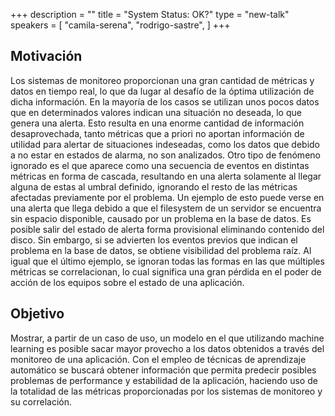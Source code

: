 +++
description = ""
title = "System Status: OK?"
type = "new-talk"
speakers = [
        "camila-serena",
        "rodrigo-sastre",
]
+++
## Motivación

Los sistemas de monitoreo proporcionan una gran cantidad de métricas y datos en tiempo real, lo que da lugar al desafío de la óptima utilización de dicha información. En la mayoría de los casos se utilizan unos pocos datos que en determinados valores indican una situación no deseada, lo que genera una alerta. Esto resulta en una enorme cantidad de información desaprovechada, tanto métricas que a priori no aportan información de utilidad para alertar de situaciones indeseadas, como los datos que debido a no estar en estados de alarma, no son analizados. Otro tipo de fenómeno ignorado es el que aparece como una secuencia de eventos en distintas métricas en forma de cascada, resultando en una alerta solamente al llegar alguna de estas al umbral definido, ignorando el resto de las métricas afectadas previamente por el problema. Un ejemplo de esto puede verse en una alerta que llega debido a que el filesystem de un servidor se encuentra sin espacio disponible, causado por un problema en la base de datos. Es posible salir del estado de alerta forma provisional eliminando contenido del disco. Sin embargo, si se advierten los eventos previos que indican el problema en la base de datos, se obtiene visibilidad del problema raíz. Al igual que el último ejemplo, se ignoran todas las formas en las que múltiples métricas se correlacionan, lo cual significa una gran pérdida en el poder de acción de los equipos sobre el estado de una aplicación.

## Objetivo

Mostrar, a partir de un caso de uso, un modelo en el que utilizando machine learning es posible sacar mayor provecho a los datos obtenidos a través del monitoreo de una aplicación. Con el empleo de técnicas de aprendizaje automático se buscará obtener información que permita predecir posibles problemas de performance y estabilidad de la aplicación, haciendo uso de la totalidad de las métricas proporcionadas por los sistemas de monitoreo y su correlación.